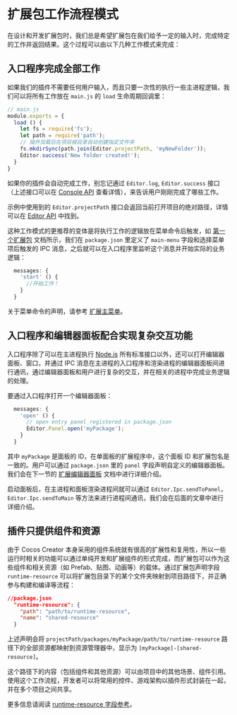 # 扩展包工作流程模式

在设计和开发扩展包时，我们总是希望扩展包在我们给予一定的输入时，完成特定的工作并返回结果。这个过程可以由以下几种工作模式来完成：

## 入口程序完成全部工作

如果我们的插件不需要任何用户输入，而且只要一次性的执行一些主进程逻辑，我们可以将所有工作放在 `main.js` 的 `load` 生命周期回调里：

```js
// main.js
module.exports = {
  load () {
    let fs = require('fs');
    let path = require('path');
    // 插件加载后在项目根目录自动创建指定文件夹
    fs.mkdirSync(path.join(Editor.projectPath, 'myNewFolder'));
    Editor.success('New folder created!');
  }
}
```

如果你的插件会自动完成工作，别忘记通过 `Editor.log`, `Editor.success` 接口（上述接口可以在 [Console API](api/editor-framework/main/console.md#) 查看详情），来告诉用户刚刚完成了哪些工作。

示例中使用到的 `Editor.projectPath` 接口会返回当前打开项目的绝对路径，详情可以在 [Editor API](api/editor-framework/main/editor.md) 中找到。

这种工作模式的更推荐的变体是将执行工作的逻辑放在菜单命令后触发，如 [第一个扩展包](your-first-extension.md) 文档所示，我们在 `package.json` 里定义了 `main-menu` 字段和选择菜单项后触发的 IPC 消息，之后就可以在入口程序里监听这个消息并开始实际的业务逻辑：

```js
  messages: {
    'start' () {
      //开始工作！
    }
  }
```

关于菜单命令的声明，请参考 [扩展主菜单](extends-main-menu.md)。

## 入口程序和编辑器面板配合实现复杂交互功能

入口程序除了可以在主进程执行 [Node.js](http://nodejs.org/) 所有标准接口以外，还可以打开编辑器面板、窗口，并通过 IPC 消息在主进程的入口程序和渲染进程的编辑器面板间进行通讯，通过编辑器面板和用户进行复杂的交互，并在相关的进程中完成业务逻辑的处理。

要通过入口程序打开一个编辑器面板：

```js
  messages: {
    'open' () {
      // open entry panel registered in package.json
      Editor.Panel.open('myPackage');
    }
  }
```

其中 `myPackage` 是面板的 ID，在单面板的扩展程序中，这个面板 ID 和扩展包名是一致的。用户可以通过 `package.json` 里的 `panel` 字段声明自定义的编辑器面板。我们会在下一节的 [扩展编辑器面板](extends-panel.md) 文档中进行详细介绍。

启动面板后，在主进程和面板渲染进程间就可以通过 `Editor.Ipc.sendToPanel`，`Editor.Ipc.sendToMain` 等方法来进行进程间通讯，我们会在后面的文章中进行详细介绍。

## 插件只提供组件和资源

由于 Cocos Creator 本身采用的组件系统就有很高的扩展性和复用性，所以一些运行时相关的功能可以通过单纯开发和扩展组件的形式完成，而扩展包可以作为这些组件和相关资源（如 Prefab、贴图、动画等）的载体。通过扩展包声明字段 `runtime-resource` 可以将扩展包目录下的某个文件夹映射到项目路径下，并正确参与构建和编译等流程：

```json
//package.json
  "runtime-resource": {
    "path": "path/to/runtime-resource",
    "name": "shared-resource"
  }
```

上述声明会将 `projectPath/packages/myPackage/path/to/runtime-resource` 路径下的全部资源都映射到资源管理器中，显示为 `[myPackage]-[shared-resource]`。

这个路径下的内容（包括组件和其他资源）可以由项目中的其他场景、组件引用。使用这个工作流程，开发者可以将常用的控件、游戏架构以插件形式封装在一起，并在多个项目之间共享。

更多信息请阅读 [runtime-resource 字段参考](reference/package-json-reference.md#runtime-resource-object-)。
